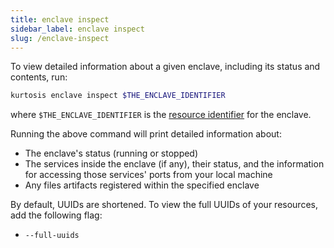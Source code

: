 ```yaml
---
title: enclave inspect
sidebar_label: enclave inspect
slug: /enclave-inspect
---
```


To view detailed information about a given enclave, including its status and contents, run:

```bash
kurtosis enclave inspect $THE_ENCLAVE_IDENTIFIER 
```

where `$THE_ENCLAVE_IDENTIFIER` is the [resource identifier](../advanced-concepts/resource-identifier.md) for the enclave.

Running the above command will print detailed information about:

- The enclave's status (running or stopped)
- The services inside the enclave (if any), their status, and the information for accessing those services' ports from your local machine
- Any files artifacts registered within the specified enclave

By default, UUIDs are shortened. To view the full UUIDs of your resources, add the following flag:
* `--full-uuids`

